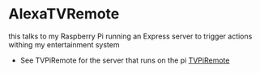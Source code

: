 # AlexaTVRemote

this talks to my Raspberry Pi running an Express server to trigger actions withing my entertainment system



 - See TVPiRemote for the server that runs on the pi [TVPiRemote](https://github.com/scramble45/TVPiRemote)
